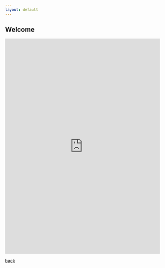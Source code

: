 ```yaml
---
layout: default
---
```


## Welcome

<iframe class="embed-responsive-item" src="https://docs.google.com/forms/d/e/1FAIpQLSePZi9fmgRTYdYGCIcWhI7dx0OvDsbMi4Kri75x1pOxwuWIPA/viewform?embedded=true" width="100%" height="700px" frameborder="0" marginheight="0" marginwidth="0">Loading...</iframe>

[back](./)
